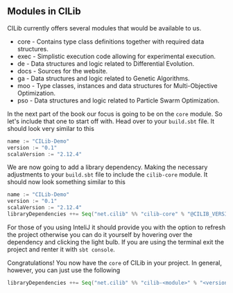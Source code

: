 ## Modules in CILib

CILib currently offers several modules that would be available to us.

- core - Contains type class definitions together with required data structures.
- exec - Simplistic execution code allowing for experimental execution.
- de - Data structures and logic related to Differential Evolution.
- docs - Sources for the website.
- ga - Data structures and logic related to Genetic Algorithms.
- moo - Type classes, instances and data structures for Multi-Objective Optimization.
- pso - Data structures and logic related to Particle Swarm Optimization.

In the next part of the book our focus is going to be on the `core` module.
So let's include that one to start off with.
Head over to your `build.sbt` file.
It should look very similar to this

```scala
name := "CILib-Demo"
version := "0.1"
scalaVersion := "2.12.4"
```

We are now going to add a library dependency.
Making the necessary adjustments to your `build.sbt` file to include the `cilib-core` module.
It should now look something similar to this

```scala
name := "CILib-Demo"
version := "0.1"
scalaVersion := "2.12.4"
libraryDependencies ++= Seq("net.cilib" %% "cilib-core" % "@CILIB_VERSION@")
```

For those of you using InteliJ it should provide you with the option to refresh the project otherwise you can do it yourself by hovering over the dependency and clicking the light bulb. If you are using the terminal exit the project and renter it with `sbt console`.

Congratulations! You now have the `core` of CILib in your project.
In general, however, you can just use the following

```scala
libraryDependencies ++= Seq("net.cilib" %% "cilib-<module>" % "<version>")
```
